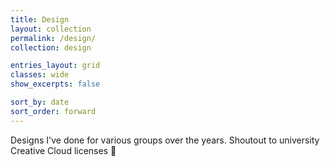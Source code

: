 ```yaml
---
title: Design
layout: collection
permalink: /design/
collection: design

entries_layout: grid
classes: wide
show_excerpts: false

sort_by: date
sort_order: forward
---
```



Designs I've done for various groups over the years. Shoutout to university Creative Cloud licenses 🙌